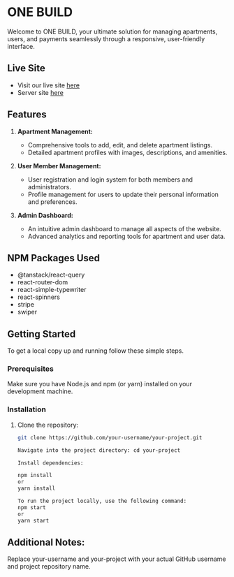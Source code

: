 # ONE BUILD
Welcome to ONE BUILD, your ultimate solution for managing apartments, users, and payments seamlessly through a responsive, user-friendly interface.

## Live Site

- Visit our live site [here](https://resplendent-cranachan-4047db.netlify.app)
- Server site [here](https://github.com/Mdafsarx/ph-12-as-server)

## Features

1. **Apartment Management:**
   - Comprehensive tools to add, edit, and delete apartment listings.
   - Detailed apartment profiles with images, descriptions, and amenities.

2. **User Member Management:**
   - User registration and login system for both members and administrators.
   - Profile management for users to update their personal information and preferences.

3. **Admin Dashboard:**
   - An intuitive admin dashboard to manage all aspects of the website.
   - Advanced analytics and reporting tools for apartment and user data.



## NPM Packages Used
- @tanstack/react-query
- react-router-dom
- react-simple-typewriter
- react-spinners
- stripe
- swiper


## Getting Started

To get a local copy up and running follow these simple steps.

### Prerequisites

Make sure you have Node.js and npm (or yarn) installed on your development machine.

### Installation

1. Clone the repository:
   ```sh
   git clone https://github.com/your-username/your-project.git
   
   Navigate into the project directory: cd your-project

   Install dependencies:
   
   npm install
   or
   yarn install

   To run the project locally, use the following command:
   npm start
   or
   yarn start

##  Additional Notes:
Replace your-username and your-project with your actual GitHub username and project repository name.

 
